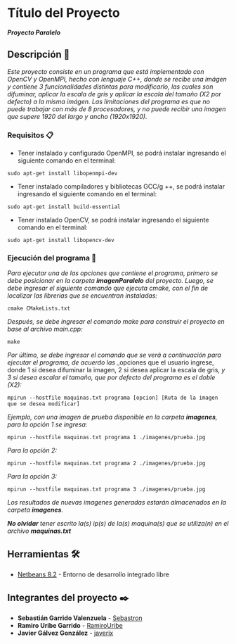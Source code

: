 # Título del Proyecto

**_Proyecto Paralelo_**

## Descripción 🚀

_Este proyecto consiste en un programa que está implementado con OpenCV y OpenMPI, hecho_
_con lenguaje C++, donde se recibe una imágen y contiene 3 funcionalidades_
_distintas para modificarlo, las cuales son difuminar, aplicar la escala de_ 
_gris y aplicar la escala del tamaño (X2 por defecto) a la misma imágen._
_Las limitaciones del programa es que no puede trabajar con más de 8 procesadores,_
_y no puede recibir una imagen que supere 1920 del largo y ancho (1920x1920)._

### Requisitos 📋

* Tener instalado y configurado OpenMPI, se podrá instalar ingresando el siguiente comando en el terminal:
```
sudo apt-get install libopenmpi-dev
```
* Tener instalado compiladores y bibliotecas GCC/g ++, se podrá instalar ingresando el siguiente comando en el terminal:
```
sudo apt-get install build-essential
```
* Tener instalado OpenCV, se podrá instalar ingresando el siguiente comando en el terminal:
```
sudo apt-get install libopencv-dev
```

### Ejecución del programa 🔧

_Para ejecutar una de las opciones que contiene el programa, primero se debe posicionar_
_en la carpeta **imagenParalelo** del proyecto. Luego, se debe ingresar el siguiente comando_
_que ejecuta cmake, con el fin de localizar las librerias que se encuentran instaladas:_

```
cmake CMakeLists.txt
```
_Después, se debe ingresar el comando make para construir el proyecto en base al archivo main.cpp:_

```
make
```

_Por último, se debe ingresar el comando que se verá a continuación para ejecutar el programa, de acuerdo las_
_opciones que el usuario ingrese, donde 1 si desea difuminar la imagen, 2 si desea aplicar la escala de gris,
_y 3 si desea escalar el tamaño, que por defecto del programa es el doble (X2):_

```
mpirun --hostfile maquinas.txt programa [opcion] [Ruta de la imagen que se desea modificar]
```
_Ejemplo, con una imagen de prueba disponible en la carpeta **imagenes**, para la opción 1 se ingresa:_

```
mpirun --hostfile maquinas.txt programa 1 ./imagenes/prueba.jpg
```
_Para la opción 2:_

```
mpirun --hostfile maquinas.txt programa 2 ./imagenes/prueba.jpg
```

_Para la opción 3:_

```
mpirun --hostfile maquinas.txt programa 3 ./imagenes/prueba.jpg
```

_Los resultados de nuevas imagenes generadas estarán almacenados en la carpeta **imagenes**._

_**No olvidar** tener escrito la(s) ip(s) de la(s) maquina(s) que se utiliza(n)_
_en el archivo **maquinas.txt**_

## Herramientas 🛠️

* [Netbeans 8.2](https://netbeans.org/downloads/8.2/rc/) - Entorno de desarrollo integrado libre

## Integrantes del proyecto ✒️

* **Sebastián Garrido Valenzuela** - [Sebastron](https://github.com/Sebastron)
* **Ramiro Uribe Garrido** - [RamiroUribe](https://github.com/RamiroUribe)
* **Javier Gálvez González** - [javerix](https://github.com/javerix)
